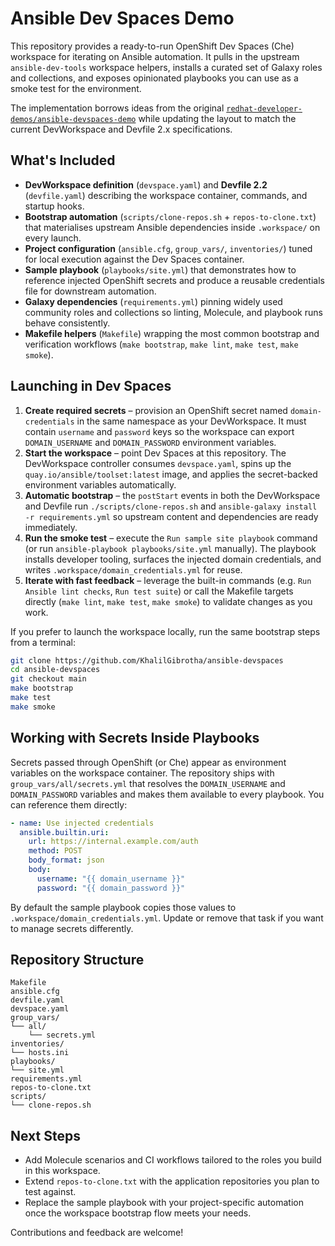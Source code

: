 # Ansible Dev Spaces Demo

This repository provides a ready-to-run OpenShift Dev Spaces (Che) workspace for iterating on Ansible automation. It pulls in the upstream `ansible-dev-tools` workspace helpers, installs a curated set of Galaxy roles and collections, and exposes opinionated playbooks you can use as a smoke test for the environment.

The implementation borrows ideas from the original [`redhat-developer-demos/ansible-devspaces-demo`](https://github.com/redhat-developer-demos/ansible-devspaces-demo) while updating the layout to match the current DevWorkspace and Devfile 2.x specifications.

## What's Included

- **DevWorkspace definition** (`devspace.yaml`) and **Devfile 2.2** (`devfile.yaml`) describing the workspace container, commands, and startup hooks.
- **Bootstrap automation** (`scripts/clone-repos.sh` + `repos-to-clone.txt`) that materialises upstream Ansible dependencies inside `.workspace/` on every launch.
- **Project configuration** (`ansible.cfg`, `group_vars/`, `inventories/`) tuned for local execution against the Dev Spaces container.
- **Sample playbook** (`playbooks/site.yml`) that demonstrates how to reference injected OpenShift secrets and produce a reusable credentials file for downstream automation.
- **Galaxy dependencies** (`requirements.yml`) pinning widely used community roles and collections so linting, Molecule, and playbook runs behave consistently.
- **Makefile helpers** (`Makefile`) wrapping the most common bootstrap and verification workflows (`make bootstrap`, `make lint`, `make test`, `make smoke`).

## Launching in Dev Spaces

1. **Create required secrets** – provision an OpenShift secret named `domain-credentials` in the same namespace as your DevWorkspace. It must contain `username` and `password` keys so the workspace can export `DOMAIN_USERNAME` and `DOMAIN_PASSWORD` environment variables.
2. **Start the workspace** – point Dev Spaces at this repository. The DevWorkspace controller consumes `devspace.yaml`, spins up the `quay.io/ansible/toolset:latest` image, and applies the secret-backed environment variables automatically.
3. **Automatic bootstrap** – the `postStart` events in both the DevWorkspace and Devfile run `./scripts/clone-repos.sh` and `ansible-galaxy install -r requirements.yml` so upstream content and dependencies are ready immediately.
4. **Run the smoke test** – execute the `Run sample site playbook` command (or run `ansible-playbook playbooks/site.yml` manually). The playbook installs developer tooling, surfaces the injected domain credentials, and writes `.workspace/domain_credentials.yml` for reuse.
5. **Iterate with fast feedback** – leverage the built-in commands (e.g. `Run Ansible lint checks`, `Run test suite`) or call the Makefile targets directly (`make lint`, `make test`, `make smoke`) to validate changes as you work.

If you prefer to launch the workspace locally, run the same bootstrap steps from a terminal:

```bash
git clone https://github.com/KhalilGibrotha/ansible-devspaces
cd ansible-devspaces
git checkout main
make bootstrap
make test
make smoke
```

## Working with Secrets Inside Playbooks

Secrets passed through OpenShift (or Che) appear as environment variables on the workspace container. The repository ships with `group_vars/all/secrets.yml` that resolves the `DOMAIN_USERNAME` and `DOMAIN_PASSWORD` variables and makes them available to every playbook. You can reference them directly:

```yaml
- name: Use injected credentials
  ansible.builtin.uri:
    url: https://internal.example.com/auth
    method: POST
    body_format: json
    body:
      username: "{{ domain_username }}"
      password: "{{ domain_password }}"
```

By default the sample playbook copies those values to `.workspace/domain_credentials.yml`. Update or remove that task if you want to manage secrets differently.

## Repository Structure

```
Makefile
ansible.cfg
devfile.yaml
devspace.yaml
group_vars/
└── all/
    └── secrets.yml
inventories/
└── hosts.ini
playbooks/
└── site.yml
requirements.yml
repos-to-clone.txt
scripts/
└── clone-repos.sh
```

## Next Steps

- Add Molecule scenarios and CI workflows tailored to the roles you build in this workspace.
- Extend `repos-to-clone.txt` with the application repositories you plan to test against.
- Replace the sample playbook with your project-specific automation once the workspace bootstrap flow meets your needs.

Contributions and feedback are welcome!
